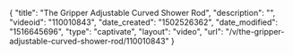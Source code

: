 {
    "title": "The Gripper Adjustable Curved Shower Rod",
    "description": "",
    "videoid": "110010843",
    "date_created": "1502526362",
    "date_modified": "1516645696",
    "type": "captivate",
    "layout": "video",
    "url": "\/v\/the-gripper-adjustable-curved-shower-rod\/110010843"
}